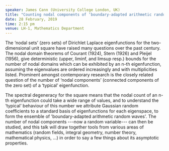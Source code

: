 ```yaml
---
speaker: James Cann (University College London, UK)
title: "Counting nodal components of ‘boundary-adapted arithmetic random waves’"
date: 28 February, 2019
time: 2:15 pm
venue: LH-1, Mathematics Department
---
```


The ‘nodal sets’ (zero sets) of Dirichlet Laplace eigenfunctions for the two-dimensional unit square have raised many questions over the past century. The nodal domain theorems of Courant (1924), Stern (1926) and Pleijel (1956), give deterministic (upper, liminf, and limsup resp.) bounds for the number of nodal domains which can be exhibited by an n-th eigenfunction, assuming the eigenvalues are ordered increasingly and with multiplicities listed. Prominent amongst contemporary research is the closely related question of the number of ‘nodal components’ (connected components of the zero set) of a ‘typical’ eigenfunction.

The spectral degeneracy for the square means that the nodal count of an n-th eigenfunction could take a wide range of values, and to understand the ‘typical’ behaviour of this number we attribute Gaussian random coefficients to a standard basis of eigenfunctions for each eigenspace, to form the ensemble of 'boundary-adapted arithmetic random waves'. The number of nodal components ---now a random variable--- can then be studied, and this talk will draw together tools from various areas of mathematics (random fields, integral geometry, number theory, mathematical physics, …) in order to say a few things about its asymptotic properties. 
